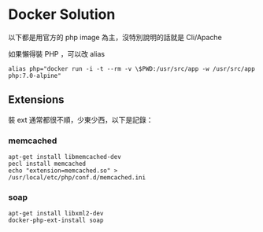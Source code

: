 Docker Solution
===============

以下都是用官方的 php image 為主，沒特別說明的話就是 Cli/Apache

如果懶得裝 PHP ，可以改 alias

    alias php="docker run -i -t --rm -v \$PWD:/usr/src/app -w /usr/src/app php:7.0-alpine"

Extensions
----------

裝 ext 通常都很不順，少東少西，以下是記錄：

### memcached

    apt-get install libmemcached-dev
    pecl install memcached
    echo "extension=memcached.so" > /usr/local/etc/php/conf.d/memcached.ini

### soap

    apt-get install libxml2-dev
    docker-php-ext-install soap
